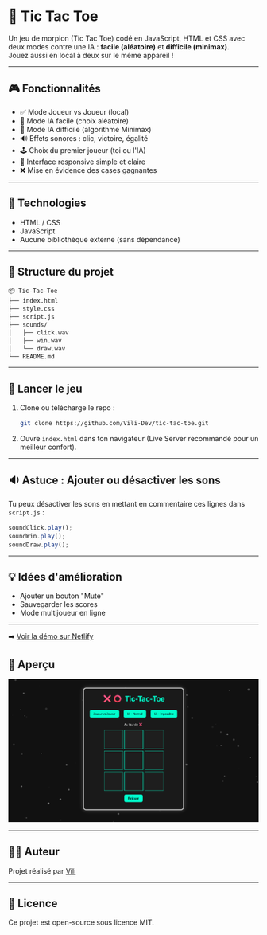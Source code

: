 # 🧠 Tic Tac Toe

Un jeu de morpion (Tic Tac Toe) codé en JavaScript, HTML et CSS avec deux modes contre une IA : **facile (aléatoire)** et **difficile (minimax)**.  
Jouez aussi en local à deux sur le même appareil !

---

## 🎮 Fonctionnalités

- ✅ Mode Joueur vs Joueur (local)
- 🤖 Mode IA facile (choix aléatoire)
- 🧠 Mode IA difficile (algorithme Minimax)
- 🔊 Effets sonores : clic, victoire, égalité
- 🕹️ Choix du premier joueur (toi ou l'IA)
- 🎨 Interface responsive simple et claire
- ❌ Mise en évidence des cases gagnantes

---

## 🧰 Technologies

- HTML / CSS
- JavaScript
- Aucune bibliothèque externe (sans dépendance)

---
 
## 📁 Structure du projet

```
📦 Tic-Tac-Toe
├── index.html
├── style.css
├── script.js
├── sounds/
│   ├── click.wav
│   ├── win.wav
│   └── draw.wav
└── README.md
```

---

## 🚀 Lancer le jeu

1. Clone ou télécharge le repo :
   ```bash
   git clone https://github.com/Vili-Dev/tic-tac-toe.git
   ```

2. Ouvre `index.html` dans ton navigateur (Live Server recommandé pour un meilleur confort).

---

## 🔉 Astuce : Ajouter ou désactiver les sons

Tu peux désactiver les sons en mettant en commentaire ces lignes dans `script.js` :

```js
soundClick.play();
soundWin.play();
soundDraw.play();
```

---

## 💡 Idées d'amélioration

- Ajouter un bouton "Mute"
- Sauvegarder les scores
- Mode multijoueur en ligne

---

➡️ [Voir la démo sur Netlify](https://tic-tac-toe-maw.netlify.app/)

## 📸 Aperçu

<img src="images/exemple.png" alt="Aperçu du jeu Tic Tac Toe">

---

## 🧑‍💻 Auteur

Projet réalisé par [Vili](https://github.com/Vili-Dev)

---

## 📄 Licence

Ce projet est open-source sous licence MIT.
